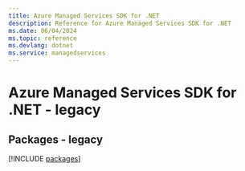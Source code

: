 ```yaml
---
title: Azure Managed Services SDK for .NET
description: Reference for Azure Managed Services SDK for .NET
ms.date: 06/04/2024
ms.topic: reference
ms.devlang: dotnet
ms.service: managedservices
---
```

# Azure Managed Services SDK for .NET - legacy
## Packages - legacy
[!INCLUDE [packages](managed-services-index.md)]